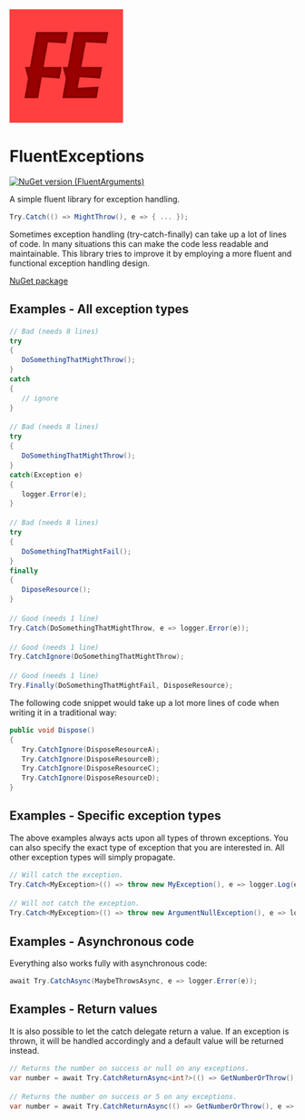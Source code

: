 <img src="https://github.com/onixion/FluentExceptions/blob/main/Assets/Icon.jpg" width="200" height="200">

# FluentExceptions
[![NuGet version (FluentArguments)](https://img.shields.io/nuget/v/AlinSpace.FluentExceptions.svg?style=flat-square)](https://www.nuget.org/packages/AlinSpace.FluentExceptions/)

A simple fluent library for exception handling.

```csharp
Try.Catch(() => MightThrow(), e => { ... });
```

Sometimes exception handling (try-catch-finally) can take up a lot of lines of code.
In many situations this can make the code less readable and maintainable.
This library tries to improve it by employing a more fluent and functional exception handling design.

[NuGet package](https://www.nuget.org/packages/AlinSpace.FluentExceptions/)

## Examples - All exception types

```csharp
// Bad (needs 8 lines)
try
{
   DoSomethingThatMightThrow();
}
catch
{
   // ignore
}
 
// Bad (needs 8 lines)
try
{
   DoSomethingThatMightThrow();
}
catch(Exception e)
{
   logger.Error(e);
}

// Bad (needs 8 lines)
try
{
   DoSomethingThatMightFail();
}
finally
{
   DiposeResource();
}
 
// Good (needs 1 line)
Try.Catch(DoSomethingThatMightThrow, e => logger.Error(e));

// Good (needs 1 line)
Try.CatchIgnore(DoSomethingThatMightThrow);

// Good (needs 1 line)
Try.Finally(DoSomethingThatMightFail, DisposeResource);
```

The following code snippet would take up a lot more lines of code when writing it in a traditional way:

 ```csharp
public void Dispose()
{
    Try.CatchIgnore(DisposeResourceA);
    Try.CatchIgnore(DisposeResourceB);
    Try.CatchIgnore(DisposeResourceC);
    Try.CatchIgnore(DisposeResourceD);
}
```

## Examples - Specific exception types

The above examples always acts upon all types of thrown exceptions.
You can also specify the exact type of exception that you are interested in.
All other exception types will simply propagate.

```csharp
// Will catch the exception.
Try.Catch<MyException>(() => throw new MyException(), e => logger.Log(e));

// Will not catch the exception.
Try.Catch<MyException>(() => throw new ArgumentNullException(), e => logger.Log(e));
```

## Examples - Asynchronous code

Everything also works fully with asynchronous code:

```csharp
await Try.CatchAsync(MaybeThrowsAsync, e => logger.Error(e));
```

## Examples - Return values

It is also possible to let the catch delegate return a value.
If an exception is thrown, it will be handled accordingly and a default value will be returned instead.

```csharp
// Returns the number on success or null on any exceptions.
var number = await Try.CatchReturnAsync<int?>(() => GetNumberOrThrow(), e => logger.Error(e));

// Returns the number on success or 5 on any exceptions.
var number = await Try.CatchReturnAsync(() => GetNumberOrThrow(), e => logger.Error(e), defaultValue: 5);
```
